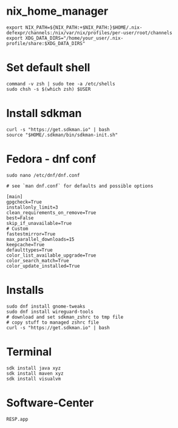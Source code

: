 # nix_home_manager

	export NIX_PATH=${NIX_PATH:+$NIX_PATH:}$HOME/.nix-defexpr/channels:/nix/var/nix/profiles/per-user/root/channels
	export XDG_DATA_DIRS="/home/your_user/.nix-profile/share:$XDG_DATA_DIRS"

# Set default shell

    command -v zsh | sudo tee -a /etc/shells
    sudo chsh -s $(which zsh) $USER

# Install sdkman

    curl -s "https://get.sdkman.io" | bash
    source "$HOME/.sdkman/bin/sdkman-init.sh"

# Fedora - dnf conf
    sudo nano /etc/dnf/dnf.conf

```text
# see `man dnf.conf` for defaults and possible options

[main]
gpgcheck=True
installonly_limit=3
clean_requirements_on_remove=True
best=False
skip_if_unavailable=True
# Custom
fastestmirror=True
max_parallel_downloads=15
keepcache=True
defaulttypes=True
color_list_available_upgrade=True
color_search_match=True
color_update_installed=True

```

# Installs

    sudo dnf install gnome-tweaks 
    sudo dnf install wireguard-tools
    # download and set sdkman_zshrc to tmp file
    # copy stuff to managed zshrc file 
    curl -s "https://get.sdkman.io" | bash

# Terminal
    sdk install java xyz
    sdk install maven xyz
    sdk install visualvm

# Software-Center
    
    RESP.app